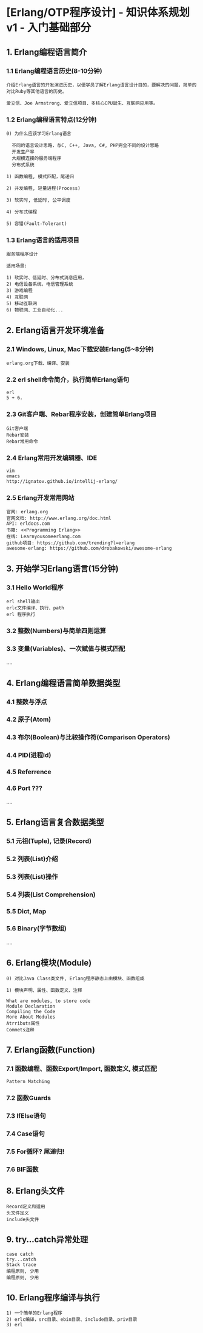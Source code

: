 
# [Erlang/OTP程序设计] - 知识体系规划v1 - 入门基础部分

## 1. Erlang编程语言简介

### 1.1 Erlang编程语言历史(8-10分钟)

    介绍Erlang语言的开发演进历史，以便学员了解Erlang语言设计目的，要解决的问题，简单的对比Ruby等其他语言的历史。

    爱立信、Joe Armstrong、爱立信项目、多核心CPU诞生、互联网应用等。


### 1.2 Erlang编程语言特点(12分钟)

    0) 为什么应该学习Erlang语言
      
      不同的语言设计思路，与C, C++, Java, C#, PHP完全不同的设计思路
      开发生产率
      大规模连接的服务端程序
      分布式系统

    1) 函数编程, 模式匹配，尾递归

    2) 并发编程, 轻量进程(Process)

    3) 软实时, 低延时, 公平调度

    4) 分布式编程

    5) 容错(Fault-Tolerant)


### 1.3 Erlang语言的适用项目

    服务端程序设计

    适用场景:

    1) 软实时、低延时、分布式消息应用，
    2) 电信设备系统，电信管理系统
    3) 游戏编程
    4) 互联网
    5) 移动互联网
    6) 物联网、工业自动化...

## 2. Erlang语言开发环境准备

### 2.1 Windows, Linux, Mac下载安装Erlang(5~8分钟)

    erlang.org下载、编译、安装

### 2.2 erl shell命令简介，执行简单Erlang语句

    erl
    5 + 6.
  
### 2.3 Git客户端、Rebar程序安装，创建简单Erlang项目

    Git客户端
    Rebar安装
    Rebar常用命令
  
### 2.4 Erlang常用开发编辑器、IDE

    vim
    emacs
    http://ignatov.github.io/intellij-erlang/

### 2.5 Erlang开发常用网站

    官网: erlang.org
    官网文档: http://www.erlang.org/doc.html
    API: erldocs.com
    书籍: <<Programming Erlang>>
    在线: Learnyousomeerlang.com
    github项目: https://github.com/trending?l=erlang
    awesome-erlang: https://github.com/drobakowski/awesome-erlang


## 3. 开始学习Erlang语言(15分钟)

### 3.1 Hello World程序
    erl shell输出
    erlc文件编译、执行、path
    erl 程序执行

### 3.2 整数(Numbers)与简单四则运算

### 3.3 变量(Variables)、一次赋值与模式匹配

....


## 4. Erlang编程语言简单数据类型

### 4.1 整数与浮点

### 4.2 原子(Atom)

### 4.3 布尔(Boolean)与比较操作符(Comparison Operators)

### 4.4 PID(进程Id)
    
### 4.5 Referrence

### 4.6 Port ???

....


## 5. Erlang语言复合数据类型

### 5.1 元祖(Tuple), 记录(Record)

### 5.2 列表(List)介绍

### 5.3 列表(List)操作

### 5.4 列表(List Comprehension)

### 5.5 Dict, Map

### 5.6 Binary(字节数组)

....


## 6. Erlang模块(Module)

    0) 对比Java Class类文件, Erlang程序静态上由模块、函数组成

    1) 模块声明、属性、函数定义、注释 
    
    What are modules, to store code
    Module Declaration
    Compiling the Code
    More About Modules
    Atrributs属性
    Commets注释

## 7. Erlang函数(Function)

### 7.1  函数编程、函数Export/Import, 函数定义, 模式匹配
    Pattern Matching

### 7.2 函数Guards

### 7.3 IfElse语句

### 7.4 Case语句

### 7.5 For循环? 尾递归!

### 7.6 BIF函数


## 8. Erlang头文件
   
    Record定义和适用
    头文件定义
    include头文件


## 9. try...catch异常处理

    case catch
    try...catch
    Stack trace
    编程原则, 少用
    编程原则, 少用


## 10. Erlang程序编译与执行

    1) 一个简单的Erlang程序
    2) erlc编译，src目录、ebin目录、include目录、priv目录
    3) erl

